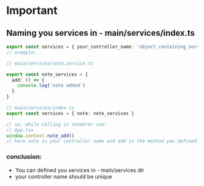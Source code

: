 # Important

## Naming you services in - main/services/index.ts

```typescript
export const services = { your_controller_name: 'object_containing_services' }
// example:

// main/services/note.service.ts

export const note_services = {
  add: () => {
    console.log('note added')
  }
}

// main/services/index.ts
export const services = { note: note_services }

// so, while calling in renderer use:
// App.tsx
window.context.note_add()
// here note is your controller name and add is the method you defined in note_services
```

### conclusion:

- You can defined you services in - main/services dir
- your controller name should be unique
